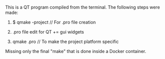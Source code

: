 This is a QT program compiled from the terminal.
The following steps were made:

1. $ qmake -project // For .pro file creation

2. .pro file edit for QT += gui widgets

3. qmake .pro // To make the project platform specific

Missing only the final "make" that is done inside a Docker container.
